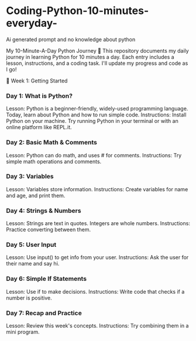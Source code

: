 # Coding-Python-10-minutes-everyday-
Ai generated prompt and no knowledge about python 

My 10-Minute-A-Day Python Journey 🚀
This repository documents my daily journey in learning Python for 10 minutes a day. Each entry includes a lesson, instructions, and a coding task. I'll update my progress and code as I go!

🌱 Week 1: Getting Started

### Day 1: What is Python?
Lesson: Python is a beginner-friendly, widely-used programming language. Today, learn about Python and how to run simple code.
Instructions: Install Python on your machine. Try running Python in your terminal or with an online platform like REPL.it.


### Day 2: Basic Math & Comments
Lesson: Python can do math, and uses # for comments.
Instructions: Try simple math operations and comments.


### Day 3: Variables
Lesson: Variables store information.
Instructions: Create variables for name and age, and print them.


### Day 4: Strings & Numbers
Lesson: Strings are text in quotes. Integers are whole numbers.
Instructions: Practice converting between them.


### Day 5: User Input
Lesson: Use input() to get info from your user.
Instructions: Ask the user for their name and say hi.


### Day 6: Simple If Statements
Lesson: Use if to make decisions.
Instructions: Write code that checks if a number is positive.


### Day 7: Recap and Practice
Lesson: Review this week's concepts.
Instructions: Try combining them in a mini program.






